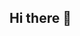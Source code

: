 ## Hi there 👋

<!--

**Here are some ideas to get you started:**

We're a SaaS that makes it easy to manage your medical equipment.
We believe that the curent solutions aren't good enough for the medical staff, so we decided to create the best one out there.
